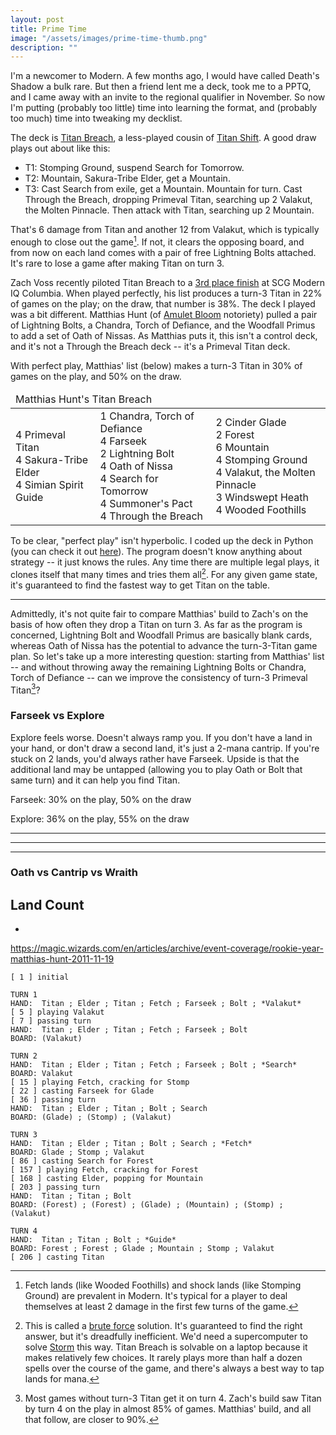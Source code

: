 ```yaml
---
layout: post
title: Prime Time
image: "/assets/images/prime-time-thumb.png"
description: ""
---
```



I'm a newcomer to Modern. A few months ago, I would have called <a class="card">Death's Shadow</a> a bulk rare. But then a friend lent me a deck, took me to a PPTQ, and I came away with an invite to the regional qualifier in November. So now I'm putting (probably too little) time into learning the format, and (probably too much) time into tweaking my decklist.

The deck is [Titan Breach](https://www.mtggoldfish.com/deck/757022#paper), a less-played cousin of [Titan Shift](https://www.mtggoldfish.com/archetype/modern-titan-shift#paper). A good draw plays out about like this:

- T1: <a class="card">Stomping Ground</a>, suspend <a class="card">Search for Tomorrow</a>.
- T2: <a class="card">Mountain</a>, <a class="card">Sakura-Tribe Elder</a>, get a Mountain.
- T3: Cast Search from exile, get a Mountain. Mountain for turn. Cast <a class="card">Through the Breach</a>, dropping <a class="card">Primeval Titan</a>, searching up 2 <a class="card">Valakut, the Molten Pinnacle</a>. Then attack with Titan, searching up 2 Mountain.

That's 6 damage from Titan and another 12 from Valakut, which is typically enough to close out the game[^1]. If not, it clears the opposing board, and from now on each land comes with a pair of free <a class="card">Lightning Bolt</a>s attached. It's rare to lose a game after making Titan on turn 3.

[^1]: Fetch lands (like <a class="card">Wooded Foothills</a>) and shock lands (like <a class="card">Stomping Ground</a>) are prevalent in Modern. It's typical for a player to deal themselves at least 2 damage in the first few turns of the game.

Zach Voss recently piloted Titan Breach to a [3rd place finish](https://www.mtggoldfish.com/deck/757022#paper) at SCG Modern IQ Columbia. When played perfectly, his list produces a turn-3 Titan in 22% of games on the play; on the draw, that number is 38%. The deck I played was a bit different. Matthias Hunt (of [Amulet Bloom](http://www.starcitygames.com/article/28042_Amulet-Combo-Primer.html) notoriety) pulled a pair of <a class="card">Lightning Bolt</a>s, a <a class="card">Chandra, Torch of Defiance</a>, and the <a class="card">Woodfall Primus</a> to add a set of <a class="card">Oath of Nissa</a>s. As Matthias puts it, this isn't a control deck, and it's not a <a class="card">Through the Breach</a> deck -- it's a <a class="card">Primeval Titan</a> deck.

With perfect play, Matthias' list (below) makes a turn-3 Titan in 30% of games on the play, and 50% on the draw.

<table class="cardlist">
    <thead>
        <td colspan="3" class="deckname">Matthias Hunt's Titan Breach</td>
    </thead>
    <tr>
        <td>
            4 <a class="card">Primeval Titan</a><br>
            4 <a class="card">Sakura-Tribe Elder</a><br>
            4 <a class="card">Simian Spirit Guide</a><br>
        </td>
        <td>
            1 <a class="card">Chandra, Torch of Defiance</a><br>
            4 <a class="card">Farseek</a><br>
            2 <a class="card">Lightning Bolt</a><br>
            4 <a class="card">Oath of Nissa</a><br>
            4 <a class="card">Search for Tomorrow</a><br>
            4 <a class="card">Summoner's Pact</a><br>
            4 <a class="card">Through the Breach</a><br>
        </td>
        <td>
            2 <a class="card">Cinder Glade</a><br>
            2 <a class="card">Forest</a><br>
            6 <a class="card">Mountain</a><br>
            4 <a class="card">Stomping Ground</a><br>
            4 <a class="card">Valakut, the Molten Pinnacle</a><br>
            3 <a class="card">Windswept Heath</a><br>
            4 <a class="card">Wooded Foothills</a><br>
        </td>
    </tr>
</table>

To be clear, "perfect play" isn't hyperbolic. I coded up the deck in Python (you can check it out [here](https://github.com/charles-uno/valakut)). The program doesn't know anything about strategy -- it just knows the rules. Any time there are multiple legal plays, it clones itself that many times and tries them all[^3]. For any given game state, it's guaranteed to find the fastest way to get Titan on the table.

[^3]: This is called a [brute force](https://en.wikipedia.org/wiki/Proof_by_exhaustion) solution. It's guaranteed to find the right answer, but it's dreadfully inefficient. We'd need a supercomputer to solve [Storm](https://www.mtggoldfish.com/archetype/modern-u-r-gifts-storm-32901#paper) this way. Titan Breach is solvable on a laptop because it makes relatively few choices. It rarely plays more than half a dozen spells over the course of the game, and there's always a best way to tap lands for mana.

---

Admittedly, it's not quite fair to compare Matthias' build to Zach's on the basis of how often they drop a Titan on turn 3. As far as the program is concerned, <a class="card">Lightning Bolt</a> and <a class="card">Woodfall Primus</a> are basically blank cards, whereas <a class="card">Oath of Nissa</a> has the potential to advance the turn-3-Titan game plan. So let's take up a more interesting question: starting from Matthias' list -- and without throwing away the remaining <a class="card">Lightning Bolt</a>s or <a class="card">Chandra, Torch of Defiance</a> -- can we improve the consistency of turn-3 <a class="card">Primeval Titan</a>[^4]?

[^4]: Most games without turn-3 Titan get it on turn 4. Zach's build saw Titan by turn 4 on the play in almost 85% of games. Matthias' build, and all that follow, are closer to 90%.





### Farseek vs Explore


Explore feels worse. Doesn't always ramp you. If you don't have a land in your hand, or don't draw a second land, it's just a 2-mana cantrip. If you're stuck on 2 lands, you'd always rather have Farseek. Upside is that the additional land may be untapped (allowing you to play Oath or Bolt that same turn) and it can help you find Titan.


Farseek: 30% on the play, 50% on the draw

Explore: 36% on the play, 55% on the draw


---

---

---



### Oath vs Cantrip vs Wraith


## Land Count


-


https://magic.wizards.com/en/articles/archive/event-coverage/rookie-year-matthias-hunt-2011-11-19






```
[ 1 ] initial

TURN 1
HAND:  Titan ; Elder ; Titan ; Fetch ; Farseek ; Bolt ; *Valakut*
[ 5 ] playing Valakut
[ 7 ] passing turn
HAND:  Titan ; Elder ; Titan ; Fetch ; Farseek ; Bolt
BOARD: (Valakut)

TURN 2
HAND:  Titan ; Elder ; Titan ; Fetch ; Farseek ; Bolt ; *Search*
BOARD: Valakut
[ 15 ] playing Fetch, cracking for Stomp
[ 22 ] casting Farseek for Glade
[ 36 ] passing turn
HAND:  Titan ; Elder ; Titan ; Bolt ; Search
BOARD: (Glade) ; (Stomp) ; (Valakut)

TURN 3
HAND:  Titan ; Elder ; Titan ; Bolt ; Search ; *Fetch*
BOARD: Glade ; Stomp ; Valakut
[ 86 ] casting Search for Forest
[ 157 ] playing Fetch, cracking for Forest
[ 168 ] casting Elder, popping for Mountain
[ 203 ] passing turn
HAND:  Titan ; Titan ; Bolt
BOARD: (Forest) ; (Forest) ; (Glade) ; (Mountain) ; (Stomp) ; (Valakut)

TURN 4
HAND:  Titan ; Titan ; Bolt ; *Guide*
BOARD: Forest ; Forest ; Glade ; Mountain ; Stomp ; Valakut
[ 206 ] casting Titan
```
